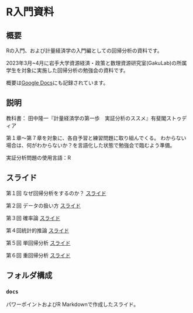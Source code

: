 # R入門資料


## 概要

Rの入門、および計量経済学の入門編としての回帰分析の資料です。


2023年3月~4月に岩手大学資源経済・政策と数理資源研究室(GakuLab)の所属学生を対象に実施した回帰分析の勉強会の資料です。

概要は[Google Docs](https://docs.google.com/document/d/1woCx6rPpC6wZMqLTfNPtBSi6baixLxETJp0NhV6ov5M/edit?usp=sharing)にも記録されています。

## 説明

教科書：
田中隆一『計量経済学の第一歩　実証分析のススメ』有斐閣ストゥディア

第１章〜第７章を対象に、各自予習と練習問題に取り組んでくる。
わからない場合は、何がわからないか？を言語化した状態で勉強会で臨むよう準備。

実証分析問題の使用言語：R


## スライド

第１回 なぜ回帰分析をするのか？ [スライド](https://github.com/gakulab/regression_tutorial/blob/main/docs/tutorial_slide_1.pdf)  

第２回 データの扱い方 [スライド](https://raw.githack.com/gakulab/regression_tutorial/main/docs/tutorial_slide_2.html)

第３回 確率論 [スライド](https://raw.githack.com/gakulab/regression_tutorial/main/docs/tutorial_slide_3.html)

第４回統計的推論 [スライド](https://raw.githack.com/gakulab/regression_tutorial/main/docs/tutorial_slide_4.html)

第５回 単回帰分析 [スライド](https://raw.githack.com/gakulab/regression_tutorial/main/docs/tutorial_slide_5.html)

第６回 重回帰分析 [スライド](https://raw.githack.com/gakulab/regression_tutorial/main/docs/tutorial_slide_6.html)


## フォルダ構成

### `docs`

パワーポイントおよびR Markdownで作成したスライド。


